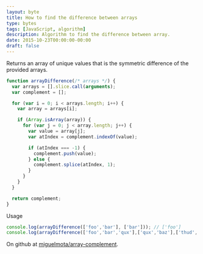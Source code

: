 ```yaml
---
layout: byte
title: How to find the difference between arrays
type: bytes
tags: [JavaScript, algorithm]
description: Algorithm to find the difference between array.
date: 2015-10-23T00:00:00-00:00
draft: false
---
```

Returns an array of unique values that is the symmetric difference of the provided arrays.

```javascript
function arrayDifference(/* arrays */) {
  var arrays = [].slice.call(arguments);
  var complement = [];

  for (var i = 0; i < arrays.length; i++) {
    var array = arrays[i];

    if (Array.isArray(array)) {
      for (var j = 0; j < array.length; j++) {
        var value = array[j];
        var atIndex = complement.indexOf(value);

        if (atIndex === -1) {
          complement.push(value);
        } else {
          complement.splice(atIndex, 1);
        }
      }
    }
  }

  return complement;
}
```

Usage

```javascript
console.log(arrayDifference(['foo','bar'], ['bar'])); // ['foo']
console.log(arrayDifference(['foo','bar','qux'],['qux','baz'],['thud','norf','bar'])); // ['foo','baz','thud','norf']
```

On github at [miguelmota/array-complement](https://github.com/miguelmota/array-complement).
